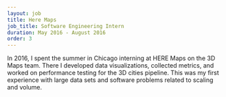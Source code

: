 ```yaml
---
layout: job
title: Here Maps
job_title: Software Engineering Intern
duration: May 2016 - August 2016
order: 3
---
```


In 2016, I spent the summer in Chicago interning at HERE Maps on the 3D Maps team. There I developed data visualizations, collected metrics, and worked on performance testing for the 3D cities pipeline. This was my first experience with large data sets and software problems related to scaling and volume.
